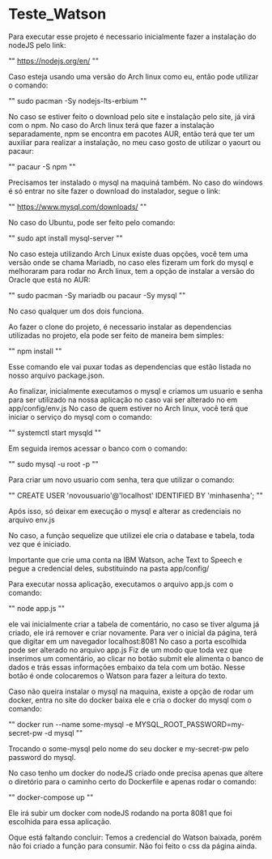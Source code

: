 # Teste_Watson
Para executar esse projeto é necessario inicialmente fazer a instalação do nodeJS pelo link:

""
https://nodejs.org/en/
""

Caso esteja usando uma versão do Arch linux como eu, então pode utilizar o comando:

""
sudo pacman -Sy nodejs-lts-erbium
""

No caso se estiver feito o download pelo site e instalação pelo site, já virá com o npm. No caso do Arch linux terá que fazer a instalação separadamente, npm se encontra em pacotes AUR, então terá que ter um auxiliar para realizar a instalação, no meu caso gosto de utilizar o yaourt ou pacaur:

""
pacaur -S npm
""

Precisamos ter instalado o mysql na maquiná também. No caso do windows é só entrar no site fazer o download do instalador, segue o link:

""
https://www.mysql.com/downloads/
""

No caso do Ubuntu, pode ser feito pelo comando:

""
sudo apt install mysql-server
""

No caso esteja utilizando Arch Linux existe duas opções, você tem uma versão onde se chama Mariadb, no caso eles fizeram um fork do mysql e melhoraram para rodar no Arch linux, tem a opção de instalar a versão do Oracle que está no AUR:

""
sudo pacman -Sy mariadb          ou        pacaur -Sy mysql
""

No caso qualquer um dos dois funciona.

Ao fazer o clone do projeto, é necessario instalar as dependencias utilizadas no projeto, ela pode ser feito de maneira bem simples:

""
npm install
""

Esse comando ele vai puxar todas as dependencias que estão listada no nosso arquivo package.json.

Ao finalizar, inicialmente executamos o mysql e criamos um usuario e senha para ser utilizado na nossa aplicação no caso vai ser alterado no em app/config/env.js
No caso de quem estiver no Arch linux, você terá que iniciar o serviço do mysql com o comando:

""
systemctl start mysqld
""

Em seguida iremos acessar o banco com o comando:

""
sudo mysql -u root -p
""

Para criar um novo usuario com senha, tera que utilizar o comando:

""
CREATE USER 'novousuario'@'localhost' IDENTIFIED BY 'minhasenha';
""

Após isso, só deixar em execução o mysql e alterar as credenciais no arquivo env.js

No caso, a função sequelize que utilizei ele cria o database e tabela, toda vez que é iniciado.

Importante que crie uma conta na IBM Watson, ache Text to Speech e pegue a credencial deles, substituindo na pasta app/config/

Para executar nossa aplicação, executamos o arquivo app.js com o comando:

""
node app.js
""

ele vai inicialmente criar a tabela de comentário, no caso se tiver alguma já criado, ele irá remover e criar novamente.
Para ver o inicial da página, terá que digitar em um navegador localhost:8081
No caso a porta escolhida pode ser alterado no arquivo app.js
Fiz de um modo que toda vez que inserimos um comentário, ao clicar no botão submit ele alimenta o banco de dados e trás essas informações embaixo da tela com um botão.
Nesse botão é onde colocaremos o Watson para fazer a leitura do texto.

Caso não queira instalar o mysql na maquina, existe a opção de rodar um docker, entra no site do docker baixa ele e cria o docker do mysql com o comando:

""
docker run --name some-mysql -e MYSQL_ROOT_PASSWORD=my-secret-pw -d mysql
""

Trocando o some-mysql pelo nome do seu docker e my-secret-pw pelo password do mysql.

No caso tenho um docker do nodeJS criado onde precisa apenas que altere o diretório para o caminho certo do Dockerfile e apenas rodar o comando:

""
docker-compose up
""

Ele irá subir um docker com nodeJS rodando na porta 8081 que foi escolhida para essa aplicação.

Oque está faltando concluir:
Temos a credencial do Watson baixada, porém não foi criado a função para consumir.
Não foi feito o css da página ainda.
